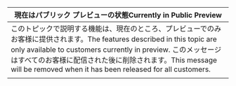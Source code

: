 |<span data-ttu-id="478ca-101">現在はパブリック プレビューの状態</span><span class="sxs-lookup"><span data-stu-id="478ca-101">Currently in Public Preview</span></span>|
|--|
|<span data-ttu-id="478ca-102">このトピックで説明する機能は、現在のところ、プレビューでのみお客様に提供されます。</span><span class="sxs-lookup"><span data-stu-id="478ca-102">The features described in this topic are only available to customers currently in preview.</span></span> <span data-ttu-id="478ca-103">このメッセージはすべてのお客様に配信された後に削除されます。</span><span class="sxs-lookup"><span data-stu-id="478ca-103">This message will be removed when it has been released for all customers.</span></span>|
| |
